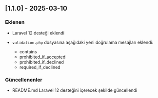 ## [1.1.0] - 2025-03-10

### Eklenen

- Laravel 12 desteği eklendi
- `validation.php` dosyasına aşağıdaki yeni doğrulama mesajları eklendi:

  - contains
  - prohibited_if_accepted
  - prohibited_if_declined
  - required_if_declined

### Güncellenenler

- README.md Laravel 12 desteğini içerecek şekilde güncellendi
